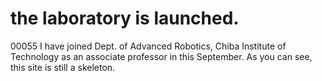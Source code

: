 # the laboratory is launched.
00055 I have joined Dept. of Advanced Robotics, Chiba Institute of Technology as an associate professor in this September. As you can see, this site is still a skeleton.
